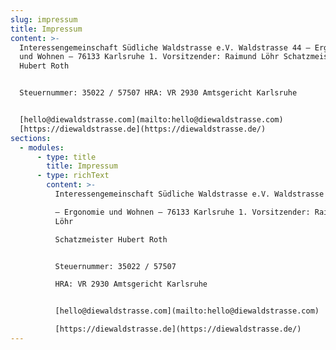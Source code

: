```yaml
---
slug: impressum
title: Impressum
content: >-
  Interessengemeinschaft Südliche Waldstrasse e.V. Waldstrasse 44 – Ergonomie
  und Wohnen – 76133 Karlsruhe 1. Vorsitzender: Raimund Löhr Schatzmeister
  Hubert Roth


  Steuernummer: 35022 / 57507 HRA: VR 2930 Amtsgericht Karlsruhe


  [hello@diewaldstrasse.com](mailto:hello@diewaldstrasse.com)
  [https://diewaldstrasse.de](https://diewaldstrasse.de/)
sections:
  - modules:
      - type: title
        title: Impressum
      - type: richText
        content: >-
          Interessengemeinschaft Südliche Waldstrasse e.V. Waldstrasse 44

          – Ergonomie und Wohnen – 76133 Karlsruhe 1. Vorsitzender: Raimund
          Löhr

          Schatzmeister Hubert Roth


          Steuernummer: 35022 / 57507

          HRA: VR 2930 Amtsgericht Karlsruhe


          [hello@diewaldstrasse.com](mailto:hello@diewaldstrasse.com)

          [https://diewaldstrasse.de](https://diewaldstrasse.de/)
---
```

